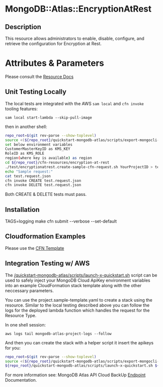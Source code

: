 # MongoDB::Atlas::EncryptionAtRest

## Description
This resource allows administrators to enable, disable, configure, and retrieve the configuration for Encryption at Rest.
# Attributes & Parameters

Please consult the [Resource Docs](docs/README.md)

## Unit Testing Locally

The local tests are integrated with the AWS `sam local` and `cfn invoke` tooling features:

```
sam local start-lambda --skip-pull-image
```
then in another shell:
```bash
repo_root=$(git rev-parse --show-toplevel)
source <(${repo_root}/quickstart-mongodb-atlas/scripts/export-mongocli-config.py)
set below environment variables 
CustomerMasterKeyID as KMS_KEY
RoleID as KMS_ROLE
region(where key is available) as region
cd ${repo_root}/cfn-resources/encryption-at-rest
./test/encryptionatrest.create-sample-cfn-request.sh YourProjectID > test.request.json 
echo "Sample request:"
cat test.request.json
cfn invoke CREATE test.request.json 
cfn invoke DELETE test.request.json 
```

Both CREATE & DELETE tests must pass.

## Installation
TAGS=logging make
cfn submit --verbose --set-default

## Cloudformation Examples

Please use the [CFN Template](test/encryptionatrest.sample-template.yaml)

## Integration Testing w/ AWS

The [/quickstart-mongodb-atlas/scripts/launch-x-quickstart.sh](launch-x-quickstart.sh) script
can be used to safely inject your MongoDB Cloud ApiKey environment variables into an example
CloudFormation stack template along with the other neccessary parameters.

You can use the project.sample-template.yaml to create a stack using the resource.
Similar to the local testing described above you can follow the logs for the deployed
lambda function which handles the request for the Resource Type.

In one shell session:
```
aws logs tail mongodb-atlas-project-logs --follow
```

And then you can create the stack with a helper script it insert the apikeys for you:


```bash
repo_root=$(git rev-parse --show-toplevel)
source <(${repo_root}/quickstart-mongodb-atlas/scripts/export-mongocli-config.py)
${repo_root}/quickstart-mongodb-atlas/scripts/launch-x-quickstart.sh ${repo_root}/cfn-resources/encryption-at-rest/test/encryptionatrest.sample-template.yaml SampleAccessList1 ParameterKey=ProjectId,ParameterValue=<YOUR_PROJECT_ID> ParameterKey=CustomerMasterKeyID,ParameterValue=<CustomerMasterKeyID> ParameterKey=RoleID,ParameterValue=<RoleID> ParameterKey=Region,ParameterValue=<Region> 
```

For more information see: MongoDB Atlas API Cloud BackUp [Endpoint](https://www.mongodb.com/docs/atlas/reference/api-resources-spec/#tag/Cloud-Backups) Documentation.

